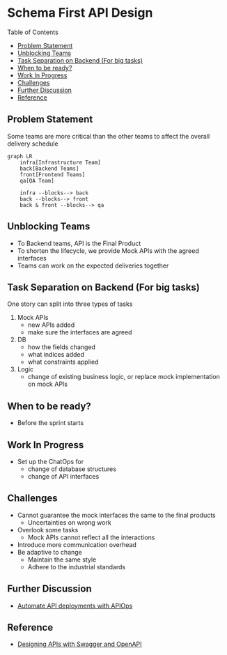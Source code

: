 # Schema First API Design <!-- omit in toc -->

Table of Contents

- [Problem Statement](#problem-statement)
- [Unblocking Teams](#unblocking-teams)
- [Task Separation on Backend (For big tasks)](#task-separation-on-backend-for-big-tasks)
- [When to be ready?](#when-to-be-ready)
- [Work In Progress](#work-in-progress)
- [Challenges](#challenges)
- [Further Discussion](#further-discussion)
- [Reference](#reference)

## Problem Statement

Some teams are more critical than the other teams to affect the overall delivery schedule

```mermaid
graph LR
    infra[Infrastructure Team]
    back[Backend Teams]
    front[Frontend Teams]
    qa[QA Team]

    infra --blocks--> back
    back --blocks--> front
    back & front --blocks--> qa
```

## Unblocking Teams

- To Backend teams, API is the Final Product
- To shorten the lifecycle, we provide Mock APIs with the agreed interfaces
- Teams can work on the expected deliveries together

## Task Separation on Backend (For big tasks)

One story can split into three types of tasks

1. Mock APIs
   - new APIs added
   - make sure the interfaces are agreed
2. DB
   - how the fields changed
   - what indices added
   - what constraints applied
3. Logic
   - change of existing business logic, or replace mock implementation on mock APIs

## When to be ready?

- Before the sprint starts

## Work In Progress

- Set up the ChatOps for
  - change of database structures
  - change of API interfaces

## Challenges

- Cannot guarantee the mock interfaces the same to the final products
  - Uncertainties on wrong work
- Overlook some tasks
  - Mock APIs cannot reflect all the interactions
- Introduce more communication overhead
- Be adaptive to change
  - Maintain the same style
  - Adhere to the industrial standards

## Further Discussion

- [Automate API deployments with APIOps](https://learn.microsoft.com/en-us/azure/architecture/example-scenario/devops/automated-api-deployments-apiops "https://learn.microsoft.com/en-us/azure/architecture/example-scenario/devops/automated-api-deployments-apiops")

## Reference

- [Designing APIs with Swagger and OpenAPI](https://www.manning.com/books/designing-apis-with-swagger-and-openapi "https://www.manning.com/books/designing-apis-with-swagger-and-openapi")
